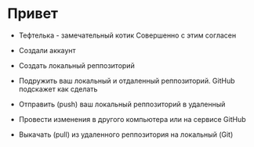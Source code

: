 # Привет

* Тефтелька - замечательный котик
Cовершенно с этим согласен 

* Cоздали аккаунт
* Создать локальный реппозиторий
* Подружить ваш локальный и отдаленный реппозиторий. GitHub подскажет как сделать
* Отправить (push) ваш локальный реппозиторий в удаленный 
* Провести изменения в другого компьютера или на сервисе GitHub
* Выкачать (pull) из удаленного реппозитория на локальный (Git)
